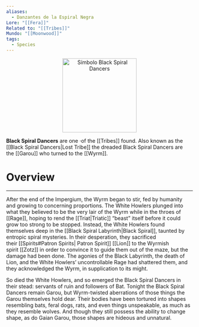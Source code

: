 ```yaml
---
aliases:
  - Danzantes de la Espiral Negra
Lore: "[[Fera]]"
Related to: "[[Tribes]]"
Mundo: "[[Moonwood]]"
tags:
  - Species
---
```

<div align="center">
  <img src="Black Spiral Dancers.png" alt="Símbolo Black Spiral Dancers" width="200"/>
</div>

**Black Spiral Dancers** are one ·of the [[Tribes]] found. Also known as the [[Black Spiral Dancers|Lost Tribe]] the dreaded Black Spiral Dancers are the [[Garou]] who turned to the [[Wyrm]].
# Overview
---
After the end of the Impergium, the Wyrm began to stir, fed by humanity and growing to concerning proportions. The White Howlers plunged into what they believed to be the very lair of the Wyrm while in the throes of [[Rage]], hoping to rend the [[Triat|Triatic]] “beast” itself before it could grow too strong to be stopped. Instead, the White Howlers found themselves deep in the [[Black Spiral Labyrinth|Black Spiral]], taunted by entropic spiral mysteries. In their desperation, they sacrificed their [[Spirits#Patron Spirits| Patron Spirit]] [[Lion]] to the Wyrmish spirit [[Zotz]] in order to convince it to guide them out of the maze, but the damage had been done. The agonies of the Black Labyrinth, the death of Lion, and the White Howlers’ uncontrollable Rage had shattered them, and they acknowledged the Wyrm, in supplication to its might.

So died the White Howlers, and so emerged the Black Spiral Dancers in their stead: servants of ruin and followers of Bat. Tonight the Black Spiral Dancers remain Garou, but Wyrm-twisted aberrations of those things the Garou themselves hold dear. Their bodies have been tortured into shapes resembling bats, feral dogs, rats, and even things unspeakable, as much as they resemble wolves. And though they still possess the ability to change shape, as do Gaian Garou, those shapes are hideous and unnatural.